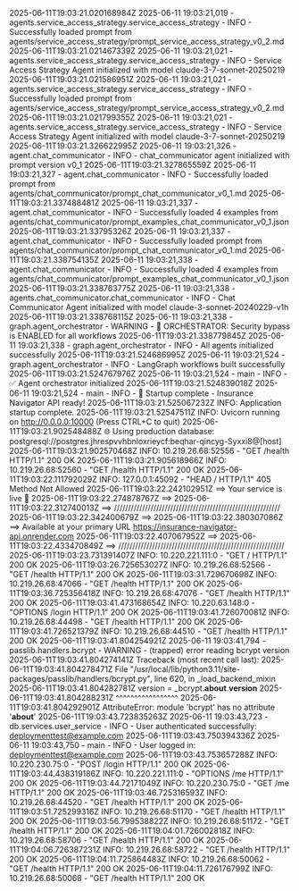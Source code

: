 2025-06-11T19:03:21.020168984Z 2025-06-11 19:03:21,019 - agents.service_access_strategy.service_access_strategy - INFO - Successfully loaded prompt from agents/service_access_strategy/prompt_service_access_strategy_v0_2.md
2025-06-11T19:03:21.021467339Z 2025-06-11 19:03:21,021 - agents.service_access_strategy.service_access_strategy - INFO - Service Access Strategy Agent initialized with model claude-3-7-sonnet-20250219
2025-06-11T19:03:21.021586951Z 2025-06-11 19:03:21,021 - agents.service_access_strategy.service_access_strategy - INFO - Successfully loaded prompt from agents/service_access_strategy/prompt_service_access_strategy_v0_2.md
2025-06-11T19:03:21.021799355Z 2025-06-11 19:03:21,021 - agents.service_access_strategy.service_access_strategy - INFO - Service Access Strategy Agent initialized with model claude-3-7-sonnet-20250219
2025-06-11T19:03:21.326622995Z 2025-06-11 19:03:21,326 - agent.chat_communicator - INFO - chat_communicator agent initialized with prompt version v0_1
2025-06-11T19:03:21.327865559Z 2025-06-11 19:03:21,327 - agent.chat_communicator - INFO - Successfully loaded prompt from agents/chat_communicator/prompt_chat_communicator_v0_1.md
2025-06-11T19:03:21.337488481Z 2025-06-11 19:03:21,337 - agent.chat_communicator - INFO - Successfully loaded 4 examples from agents/chat_communicator/prompt_examples_chat_communicator_v0_1.json
2025-06-11T19:03:21.33795326Z 2025-06-11 19:03:21,337 - agent.chat_communicator - INFO - Successfully loaded prompt from agents/chat_communicator/prompt_chat_communicator_v0_1.md
2025-06-11T19:03:21.338754135Z 2025-06-11 19:03:21,338 - agent.chat_communicator - INFO - Successfully loaded 4 examples from agents/chat_communicator/prompt_examples_chat_communicator_v0_1.json
2025-06-11T19:03:21.338763775Z 2025-06-11 19:03:21,338 - agents.chat_communicator.chat_communicator - INFO - Chat Communicator Agent initialized with model claude-3-sonnet-20240229-v1h
2025-06-11T19:03:21.338768115Z 2025-06-11 19:03:21,338 - graph.agent_orchestrator - WARNING - 🚫 ORCHESTRATOR: Security bypass is ENABLED for all workflows
2025-06-11T19:03:21.338779845Z 2025-06-11 19:03:21,338 - graph.agent_orchestrator - INFO - All agents initialized successfully
2025-06-11T19:03:21.524686995Z 2025-06-11 19:03:21,524 - graph.agent_orchestrator - INFO - LangGraph workflows built successfully
2025-06-11T19:03:21.524767976Z 2025-06-11 19:03:21,524 - main - INFO - ✅ Agent orchestrator initialized
2025-06-11T19:03:21.524839018Z 2025-06-11 19:03:21,524 - main - INFO - 🎉 Startup complete - Insurance Navigator API ready!
2025-06-11T19:03:21.525067232Z INFO:     Application startup complete.
2025-06-11T19:03:21.52547511Z INFO:     Uvicorn running on http://0.0.0.0:10000 (Press CTRL+C to quit)
2025-06-11T19:03:21.902548488Z 🌐 Using production database: postgresql://postgres.jhrespvvhbnloxrieycf:beqhar-qincyg-Syxxi8@[host]
2025-06-11T19:03:21.902570468Z INFO:     10.219.26.68:52556 - "GET /health HTTP/1.1" 200 OK
2025-06-11T19:03:21.905618966Z INFO:     10.219.26.68:52560 - "GET /health HTTP/1.1" 200 OK
2025-06-11T19:03:22.111792029Z INFO:     127.0.0.1:45092 - "HEAD / HTTP/1.1" 405 Method Not Allowed
2025-06-11T19:03:22.242102951Z ==> Your service is live 🎉
2025-06-11T19:03:22.274878767Z ==> 
2025-06-11T19:03:22.312740013Z ==> ///////////////////////////////////////////////////////////
2025-06-11T19:03:22.342400679Z ==> 
2025-06-11T19:03:22.380307086Z ==> Available at your primary URL https://insurance-navigator-api.onrender.com
2025-06-11T19:03:22.407067952Z ==> 
2025-06-11T19:03:22.433470849Z ==> ///////////////////////////////////////////////////////////
2025-06-11T19:03:23.731391407Z INFO:     10.220.221.111:0 - "GET / HTTP/1.1" 200 OK
2025-06-11T19:03:26.725653027Z INFO:     10.219.26.68:52566 - "GET /health HTTP/1.1" 200 OK
2025-06-11T19:03:31.729670698Z INFO:     10.219.26.68:47066 - "GET /health HTTP/1.1" 200 OK
2025-06-11T19:03:36.725356418Z INFO:     10.219.26.68:47076 - "GET /health HTTP/1.1" 200 OK
2025-06-11T19:03:41.473168654Z INFO:     10.220.63.148:0 - "OPTIONS /login HTTP/1.1" 200 OK
2025-06-11T19:03:41.726070081Z INFO:     10.219.26.68:44498 - "GET /health HTTP/1.1" 200 OK
2025-06-11T19:03:41.726521379Z INFO:     10.219.26.68:44510 - "GET /health HTTP/1.1" 200 OK
2025-06-11T19:03:41.804254921Z 2025-06-11 19:03:41,794 - passlib.handlers.bcrypt - WARNING - (trapped) error reading bcrypt version
2025-06-11T19:03:41.804274141Z Traceback (most recent call last):
2025-06-11T19:03:41.804278471Z   File "/usr/local/lib/python3.11/site-packages/passlib/handlers/bcrypt.py", line 620, in _load_backend_mixin
2025-06-11T19:03:41.804282781Z     version = _bcrypt.__about__.__version__
2025-06-11T19:03:41.804288231Z               ^^^^^^^^^^^^^^^^^
2025-06-11T19:03:41.804292901Z AttributeError: module 'bcrypt' has no attribute '__about__'
2025-06-11T19:03:43.723835263Z 2025-06-11 19:03:43,723 - db.services.user_service - INFO - User authenticated successfully: deploymenttest@example.com
2025-06-11T19:03:43.750394336Z 2025-06-11 19:03:43,750 - main - INFO - User logged in: deploymenttest@example.com
2025-06-11T19:03:43.753657288Z INFO:     10.220.230.75:0 - "POST /login HTTP/1.1" 200 OK
2025-06-11T19:03:44.438319186Z INFO:     10.220.221.111:0 - "OPTIONS /me HTTP/1.1" 200 OK
2025-06-11T19:03:44.72171049Z INFO:     10.220.230.75:0 - "GET /me HTTP/1.1" 200 OK
2025-06-11T19:03:46.725316593Z INFO:     10.219.26.68:44520 - "GET /health HTTP/1.1" 200 OK
2025-06-11T19:03:51.725299316Z INFO:     10.219.26.68:51170 - "GET /health HTTP/1.1" 200 OK
2025-06-11T19:03:56.799538822Z INFO:     10.219.26.68:51172 - "GET /health HTTP/1.1" 200 OK
2025-06-11T19:04:01.726002818Z INFO:     10.219.26.68:58706 - "GET /health HTTP/1.1" 200 OK
2025-06-11T19:04:06.726387231Z INFO:     10.219.26.68:58722 - "GET /health HTTP/1.1" 200 OK
2025-06-11T19:04:11.725864483Z INFO:     10.219.26.68:50062 - "GET /health HTTP/1.1" 200 OK
2025-06-11T19:04:11.726176799Z INFO:     10.219.26.68:50068 - "GET /health HTTP/1.1" 200 OK